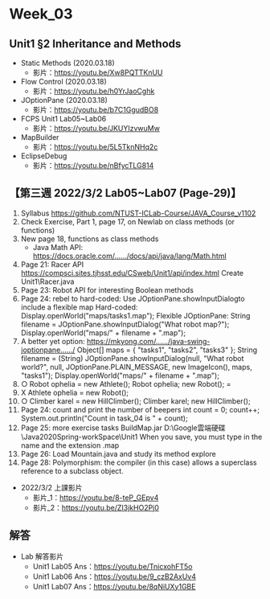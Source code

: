 # Week_03

## Unit1 §2 Inheritance and Methods
   * Static Methods (2020.03.18)
      * 影片：https://youtu.be/Xw8PQTTKnUU
   * Flow Control (2020.03.18)       
      * 影片：https://youtu.be/h0YrJaoCghk
   * JOptionPane (2020.03.18) 
      * 影片：https://youtu.be/b7C1GgudBO8
   * FCPS Unit1 Lab05~Lab06
      * 影片：https://youtu.be/JKUYIzvwuMw
   * MapBuilder
      * 影片：https://youtu.be/5L5TknNHq2c
   * EclipseDebug
      * 影片：https://youtu.be/nBfycTLG814
## 【第三週 2022/3/2 Lab05~Lab07 (Page-29)】
1. Syllabus https://github.com/NTUST-ICLab-Course/JAVA_Course_v1102
2. Check Exercise, Part 1, page 17, on Newlab on class methods (or functions)
3. New page 18, functions as class methods
    * Java Math API: https://docs.oracle.com/....../docs/api/java/lang/Math.html
4. Page 21: Racer API https://compsci.sites.tjhsst.edu/CSweb/Unit1/api/index.html
Create Unit1\Racer.java
5. Page 23: Robot API for interesting Boolean methods
6. Page 24: rebel to hard-coded: Use JOptionPane.showInputDialogto include a flexible map
Hard-coded:
Display.openWorld("maps/tasks1.map");
Flexible JOptionPane:
String filename = JOptionPane.showInputDialog("What robot map?");
Display.openWorld("maps/" + filename + ".map");
7. A better yet option:
https://mkyong.com/....../java-swing-joptionpane....../
Object[] maps = { "tasks1", "tasks2", "tasks3" };
String filename = (String) JOptionPane.showInputDialog(null, "What robot world?", null, JOptionPane.PLAIN_MESSAGE, new ImageIcon(), maps, "tasks1");
Display.openWorld("maps/" + filename + ".map");
8. ○ Robot ophelia = new Athlete();
Robot ophelia;
new Robot();
=
9. X Athlete ophelia = new Robot();
10. ○ Climber karel = new HillClimber();
Climber karel;
new HillClimber();
11. Page 24: count and print the number of beepers
int count = 0;
count++;
System.out.println("Count in task_04 is " + count);
12. Page 25: more exercise tasks
BuildMap.jar D:\Google雲端硬碟\Java2020Spring-workSpace\Unit1
When you save, you must type in the name and the extension .map
13. Page 26: Load Mountain.java and study its method explore
14. Page 28: Polymorphism: the compiler (in this case) allows a superclass reference to a subclass object.
  * 2022/3/2 上課影片
    * 影片_1：https://youtu.be/8-teP_GEpv4
    * 影片_2：https://youtu.be/ZI3jkHO2Pj0
 
## 解答
  * Lab 解答影片
      * Unit1 Lab05 Ans：https://youtu.be/TnicxohFT5o
      * Unit1 Lab06 Ans：https://youtu.be/9_czB2AxUv4
      * Unit1 Lab07 Ans：https://youtu.be/8qNiUXy1GBE
